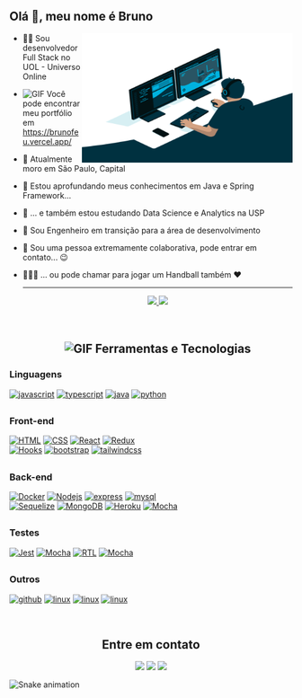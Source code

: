 ## Olá 👋, meu nome é Bruno



 <img align="right" alt="GIF" src="https://raw.githubusercontent.com/brunofeu/brunofeu/main/code.gif"  width="375px" height="230" />
 

- 👨‍💻 Sou desenvolvedor Full Stack no UOL - Universo Online
- <img alt="GIF" src="https://media.giphy.com/media/eNAsjO55tPbgaor7ma/giphy.gif" width="17"/> Você pode encontrar meu portfólio em https://brunofeu.vercel.app/
- :house_with_garden:	Atualmente moro em São Paulo, Capital
- 🌱 Estou aprofundando meus conhecimentos em Java e Spring Framework...
- 🎲 ... e também estou estudando Data Science e Analytics na USP
- :closed_book: Sou Engenheiro em transição para a área de desenvolvimento
- 👯 Sou uma pessoa extremamente colaborativa, pode entrar em contato... :wink:
- 🤾🇧🇷 ... ou pode chamar para jogar um Handball também ❤️
  <br>

  ---

  <div align="center">
    <a href="https://github.com/brunofeu">
      <img  height="160em" src="https://github-readme-stats.vercel.app/api?username=brunofeu&show_icons=true&theme=nightowl&include_all_commits=true&count_private=true"/>
      <img  height="160em" src="https://github-readme-stats.vercel.app/api/top-langs/?username=brunofeu&layout=compact&langs_count=7&theme=nightowl"/>
    </a>
  </div>
  <br><br>

  <h2 align="center">
    <img
        alt="GIF"
        src="https://media.giphy.com/media/jSKBmKkvo2dPQQtsR1/giphy.gif"
        width="40"
      />
    Ferramentas e Tecnologias
  </h2>
  
### Linguagens

 <a href="https://devdocs.io/javascript/"><img alt="javascript" src="https://img.shields.io/badge/JavaScript-F7DF1E?style=for-the-badge&logo=javascript&logoColor=black"></a>
 <a href="https://www.typescriptlang.org/"><img alt="typescript" src="https://img.shields.io/badge/TypeScript-007ACC?style=for-the-badge&logo=typescript&logoColor=white"></a>
  <a href=""><img alt="java" src="https://img.shields.io/badge/java-%23ED8B00.svg?style=for-the-badge&logo=java&logoColor=white"></a>
   <a href=""><img alt="python" src="https://img.shields.io/badge/python-3670A0?style=for-the-badge&logo=python&logoColor=ffdd54"></a>
 ##
 
### Front-end
 
  <a href="https://devdocs.io/html/"><img alt="HTML" src="https://img.shields.io/badge/HTML5-E34F26?style=for-the-badge&logo=html5&logoColor=white"></a>
  <a href="https://devdocs.io/css/"><img alt="CSS" src="https://img.shields.io/badge/CSS3-1572B6?style=for-the-badge&logo=css3&logoColor=white"></a> 
  <a href="https://reactjs.org/"><img alt="React" src="https://img.shields.io/badge/React-20232A?style=for-the-badge&logo=react&logoColor=61DAFB"></a>
  <a href="https://redux.js.org/"><img alt="Redux" src="https://img.shields.io/badge/Redux-593D88?style=for-the-badge&logo=redux&logoColor=white"></a>
  <br>
  <a href="https://"><img alt="Hooks" src="https://img.shields.io/badge/-Hooks-%2320232a.svg?style=for-the-badge&logo=React&logoColor=%2361DAFB"></a>
  <a href="https://getbootstrap.com/"><img alt="bootstrap" src="https://img.shields.io/badge/Bootstrap-563D7C?style=for-the-badge&logo=bootstrap&logoColor=white"></a>
  <a href="https://tailwindcss.com/"><img alt="tailwindcss" src="https://img.shields.io/badge/Tailwind_CSS-38B2AC?style=for-the-badge&logo=tailwind-css&logoColor=white"></a>
  ##
  
### Back-end

  <a href="https://docs.docker.com/"><img alt="Docker" src="https://img.shields.io/badge/Docker-082135?style=for-the-badge&logo=Docker&logoColor=blue"></a>
  <a href="https://nodejs.org/en/docs/"><img alt="Nodejs" src="https://img.shields.io/badge/Node.js-43853D?style=for-the-badge&logo=node.js&logoColor=white"></a>
  <a href="https://expressjs.com/"><img alt="express" src="https://img.shields.io/badge/Express.js-404D59?style=for-the-badge"></a>
  <a href="https://dev.mysql.com/doc/"><img alt="mysql" src="https://img.shields.io/badge/MySQL-00000F?style=for-the-badge&logo=mysql&logoColor=white"></a>
  <br>
  <a href="https://sequelize.org/"><img alt="Sequelize" src="https://img.shields.io/badge/-Sequelize-eeeeee?style=for-the-badge&logo=sequelize&logoColor=00b1ea"></a>
  <a href="https://"><img alt="MongoDB" src="https://img.shields.io/badge/MongoDB-%234ea94b.svg?style=for-the-badge&logo=mongodb&logoColor=white"></a>
  <a href="https://"><img alt="Heroku" src="https://img.shields.io/badge/heroku-%23430098.svg?style=for-the-badge&logo=heroku&logoColor=white"></a>
  <a href="https://"><img alt="Mocha" src="https://img.shields.io/badge/JWT-black?style=for-the-badge&logo=JSON%20web%20tokens"></a>
  ##

### Testes

  <a href="https://jestjs.io/docs/next/getting-started"><img alt="Jest" src="https://img.shields.io/badge/-Jest-C21325?style=for-the-badge&logo=jest&logoColor=white"></a>
  <a href="https://mochajs.org/"><img alt="Mocha" src="https://img.shields.io/badge/Mocha-8a6343?style=for-the-badge&logo=mocha&logoColor=white"></a>
  <a href="https://"><img alt="RTL" src="https://img.shields.io/badge/-RTL-%2320232a.svg?style=for-the-badge&logo=react&logoColor=%2361DAFB"></a>
  <a href="https://"><img alt="Mocha" src="https://img.shields.io/badge/Chai-f7e9c8?style=for-the-badge&logo=mocha&logoColor=a84d45"></a>
  ##
  
### Outros

  <a href="https://docs.github.com/en"> <img alt="github" src="https://img.shields.io/badge/GitHub-100000?style=for-the-badge&logo=github&logoColor=white"></a> 
  <a href="https://"> <img alt="linux" src="https://img.shields.io/badge/Linux-FCC624?style=for-the-badge&logo=linux&logoColor=black"></a> 
  <a href="https://"> <img alt="linux" src="https://img.shields.io/badge/Insomnia-5849BE?style=for-the-badge&logo=insomnia&logoColor=black"></a>
  <a href="https://"> <img alt="linux" src="https://img.shields.io/badge/NPM-%23000000.svg?style=for-the-badge&logo=npm&logoColor=white"></a>
 
  
<br>

<h2 align="center"> Entre em contato </h2>
  
 <div align="center"> 
  <a href="https://www.linkedin.com/in/brunofeu" target="_blank"><img src="https://img.shields.io/badge/LinkedIn-0077B5?style=for-the-badge&logo=linkedin&logoColor=white" target="_blank"></a> 
  <a href="mailto:brunofeu89@gmail.com"><img src="https://img.shields.io/badge/Gmail-D14836?style=for-the-badge&logo=gmail&logoColor=white" target="_blank"></a>
  <a href="https://instagram.com/brunofeu" target="_blank"><img src="https://img.shields.io/badge/Instagram-E4405F?style=for-the-badge&logo=instagram&logoColor=white" target="_blank"></a>
 </div>
  
  
  
  
   
     
 
  ![Snake animation](https://github.com/brunofeu/brunofeu/blob/output/github-contribution-grid-snake.svg)
 



